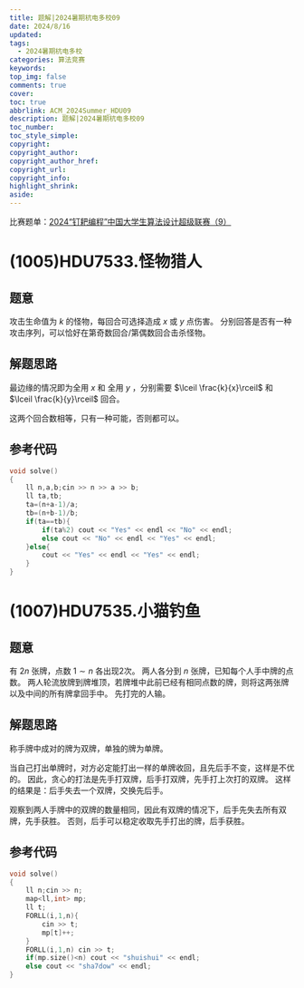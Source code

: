 ```yaml
---
title: 题解|2024暑期杭电多校09
date: 2024/8/16
updated:
tags:
  - 2024暑期杭电多校
categories: 算法竞赛
keywords:
top_img: false
comments: true
cover:
toc: true
abbrlink: ACM_2024Summer_HDU09
description: 题解|2024暑期杭电多校09
toc_number:
toc_style_simple:
copyright:
copyright_author:
copyright_author_href:
copyright_url:
copyright_info:
highlight_shrink:
aside:
---
```


比赛题单：[2024“钉耙编程”中国大学生算法设计超级联赛（9）](https://acm.hdu.edu.cn/search.php?field=problem&key=2024%A1%B0%B6%A4%B0%D2%B1%E0%B3%CC%A1%B1%D6%D0%B9%FA%B4%F3%D1%A7%C9%FA%CB%E3%B7%A8%C9%E8%BC%C6%B3%AC%BC%B6%C1%AA%C8%FC%A3%A89%A3%A9&source=1&searchmode=source)

# (1005)HDU7533.怪物猎人
## 题意
攻击生命值为 $k$ 的怪物，每回合可选择造成 $x$ 或 $y$ 点伤害。
分别回答是否有一种攻击序列，可以恰好在第奇数回合/第偶数回合击杀怪物。

## 解题思路
最边缘的情况即为全用 $x$ 和 全用 $y$ ，分别需要 $\lceil \frac{k}{x}\rceil$ 和 $\lceil \frac{k}{y}\rceil$ 回合。

这两个回合数相等，只有一种可能，否则都可以。

## 参考代码
```cpp
void solve()
{
    ll n,a,b;cin >> n >> a >> b;
    ll ta,tb;
    ta=(n+a-1)/a;
    tb=(n+b-1)/b;
    if(ta==tb){
        if(ta%2) cout << "Yes" << endl << "No" << endl;
        else cout << "No" << endl << "Yes" << endl;
    }else{
        cout << "Yes" << endl << "Yes" << endl;
    }
}
```

# (1007)HDU7535.小猫钓鱼
## 题意
有 $2n$ 张牌，点数 $1\sim n$ 各出现2次。
两人各分到 $n$ 张牌，已知每个人手中牌的点数。
两人轮流放牌到牌堆顶，若牌堆中此前已经有相同点数的牌，则将这两张牌以及中间的所有牌拿回手中。
先打完的人输。

## 解题思路
称手牌中成对的牌为双牌，单独的牌为单牌。

当自己打出单牌时，对方必定能打出一样的单牌收回，且先后手不变，这样是不优的。
因此，贪心的打法是先手打双牌，后手打双牌，先手打上次打的双牌。
这样的结果是：后手失去一个双牌，交换先后手。

观察到两人手牌中的双牌的数量相同，因此有双牌的情况下，后手先失去所有双牌，先手获胜。
否则，后手可以稳定收取先手打出的牌，后手获胜。

## 参考代码
```cpp
void solve()
{
    ll n;cin >> n;
    map<ll,int> mp;
    ll t;
    FORLL(i,1,n){
        cin >> t;
        mp[t]++;
    }
    FORLL(i,1,n) cin >> t;
    if(mp.size()<n) cout << "shuishui" << endl;
    else cout << "sha7dow" << endl;
}
```

